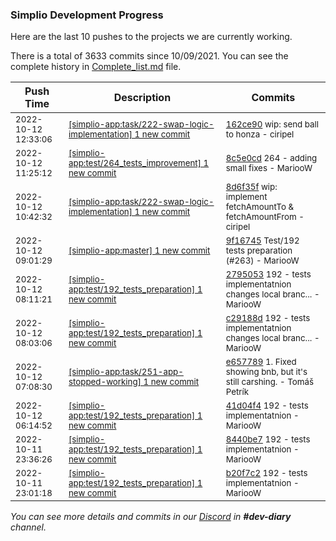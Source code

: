 
### Simplio Development Progress

Here are the last 10 pushes to the projects we are currently working.

There is a total of 3633 commits since 10/09/2021. You can see the complete history in
 [Complete_list.md](Complete_list.md) file.

| Push Time | Description | Commits |
| --- | --- | --- |
| <sub>2022-10-12 12:33:06</sub> | <sub>[[simplio-app:task/222\-swap\-logic\-implementation] 1 new commit](https://github.com/SimplioOfficial/simplio-app/commit/162ce90c4abf85ece45c023679595c2dba8a8c30)</sub> | <sub>[162ce90](https://github.com/SimplioOfficial/simplio-app/commit/162ce90c4abf85ece45c023679595c2dba8a8c30) wip: send ball to honza - ciripel</sub> |
| <sub>2022-10-12 11:25:12</sub> | <sub>[[simplio-app:test/264\_tests\_improvement] 1 new commit](https://github.com/SimplioOfficial/simplio-app/commit/8c5e0cd6483ee9f1b80aff8f082a3b011fb6ad09)</sub> | <sub>[8c5e0cd](https://github.com/SimplioOfficial/simplio-app/commit/8c5e0cd6483ee9f1b80aff8f082a3b011fb6ad09) 264 - adding small fixes - MariooW</sub> |
| <sub>2022-10-12 10:42:32</sub> | <sub>[[simplio-app:task/222\-swap\-logic\-implementation] 1 new commit](https://github.com/SimplioOfficial/simplio-app/commit/8d6f35fb5f4704b8e466702f4de7bbedd087d7a6)</sub> | <sub>[8d6f35f](https://github.com/SimplioOfficial/simplio-app/commit/8d6f35fb5f4704b8e466702f4de7bbedd087d7a6) wip: implement fetchAmountTo & fetchAmountFrom - ciripel</sub> |
| <sub>2022-10-12 09:01:29</sub> | <sub>[[simplio-app:master] 1 new commit](https://github.com/SimplioOfficial/simplio-app/commit/9f167452fbd544cfdbe50dee23caf92218e1b229)</sub> | <sub>[9f16745](https://github.com/SimplioOfficial/simplio-app/commit/9f167452fbd544cfdbe50dee23caf92218e1b229) Test/192 tests preparation (#263) - MariooW</sub> |
| <sub>2022-10-12 08:11:21</sub> | <sub>[[simplio-app:test/192\_tests\_preparation] 1 new commit](https://github.com/SimplioOfficial/simplio-app/commit/2795053b4c6cc08c78db3b5c6dbc1d7f35f19413)</sub> | <sub>[2795053](https://github.com/SimplioOfficial/simplio-app/commit/2795053b4c6cc08c78db3b5c6dbc1d7f35f19413) 192 - tests implementatnion changes local branc... - MariooW</sub> |
| <sub>2022-10-12 08:03:06</sub> | <sub>[[simplio-app:test/192\_tests\_preparation] 1 new commit](https://github.com/SimplioOfficial/simplio-app/commit/c29188d95096819a98d564c026ce8c6ef884918b)</sub> | <sub>[c29188d](https://github.com/SimplioOfficial/simplio-app/commit/c29188d95096819a98d564c026ce8c6ef884918b) 192 - tests implementatnion changes local branc... - MariooW</sub> |
| <sub>2022-10-12 07:08:30</sub> | <sub>[[simplio-app:task/251\-app\-stopped\-working] 1 new commit](https://github.com/SimplioOfficial/simplio-app/commit/e657789832926986800f727f9dbfe6242b49fd44)</sub> | <sub>[e657789](https://github.com/SimplioOfficial/simplio-app/commit/e657789832926986800f727f9dbfe6242b49fd44) 1. Fixed showing bnb, but it's still carshing. - Tomáš Petrík</sub> |
| <sub>2022-10-12 06:14:52</sub> | <sub>[[simplio-app:test/192\_tests\_preparation] 1 new commit](https://github.com/SimplioOfficial/simplio-app/commit/41d04f4bf83f67c1458c199b5fcebcbbf56af508)</sub> | <sub>[41d04f4](https://github.com/SimplioOfficial/simplio-app/commit/41d04f4bf83f67c1458c199b5fcebcbbf56af508) 192 - tests implementatnion - MariooW</sub> |
| <sub>2022-10-11 23:36:26</sub> | <sub>[[simplio-app:test/192\_tests\_preparation] 1 new commit](https://github.com/SimplioOfficial/simplio-app/commit/8440be7f89df67d60d0d333b53f434ee36210d4a)</sub> | <sub>[8440be7](https://github.com/SimplioOfficial/simplio-app/commit/8440be7f89df67d60d0d333b53f434ee36210d4a) 192 - tests implementatnion - MariooW</sub> |
| <sub>2022-10-11 23:01:18</sub> | <sub>[[simplio-app:test/192\_tests\_preparation] 1 new commit](https://github.com/SimplioOfficial/simplio-app/commit/b20f7c2798332eaf244dfa8fa775827d598a00bf)</sub> | <sub>[b20f7c2](https://github.com/SimplioOfficial/simplio-app/commit/b20f7c2798332eaf244dfa8fa775827d598a00bf) 192 - tests implementatnion - MariooW</sub> |

_You can see more details and commits in our [Discord](https://discord.gg/aKhjuwZmdP) in **#dev-diary** channel._
